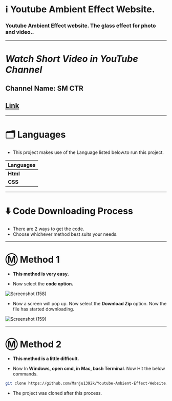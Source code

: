 
# ℹ️ Youtube Ambient Effect Website.

### Youtube Ambient Effect website. The glass effect for photo and video..

---

# _Watch Short Video in YouTube Channel_

## Channel Name: SM CTR

## <a href='https://www.youtube.com/shorts/ySjeNiTlXek' target="_blank"> Link </a>

---

# 🗂️ Languages

* This project makes use of the Language listed below.to run this project.
  
| Languages  | 
| ------------- |
| **Html**  | 
| **CSS**  | 

---

# ⬇️ Code Downloading Process

* There are 2 ways to get the code.
* Choose whichever method best suits your needs. 

---

# Ⓜ️ Method 1

* **This method is very easy.**

* Now select the **code option.** 

![Screenshot (158)](https://user-images.githubusercontent.com/66934377/164152919-f2854829-535d-4227-9c2f-031f8051f6ac.png)

* Now a screen will pop up. Now select the **Download Zip** option. Now the file has started downloading.

![Screenshot (159)](https://user-images.githubusercontent.com/66934377/164153128-b64e85a2-e40c-4457-9835-a749ac79acd6.png)

---

# Ⓜ️ Method 2

* **This method is a little difficult.**

* Now In **Windows, open cmd, in Mac, bash Terminal**. Now Hit the below commands.

```bash
git clone https://github.com/Manju1392k/Youtube-Ambient-Effect-Website.git
```

* The project was cloned after this process.

